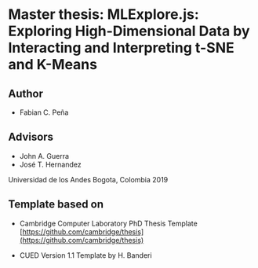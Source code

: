 Master thesis: MLExplore.js: Exploring High-Dimensional Data by Interacting and Interpreting t-SNE and K-Means
========================

## Author
*   Fabian C. Peña

## Advisors
*   John A. Guerra
*   José T. Hernandez

Universidad de los Andes
Bogota, Colombia
2019


## Template based on

*   Cambridge Computer Laboratory PhD Thesis Template [https://github.com/cambridge/thesis](https://github.com/cambridge/thesis)

*   CUED Version 1.1 Template by H. Banderi
